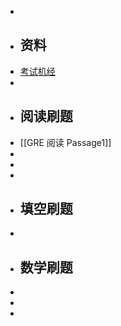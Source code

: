 -
- ## 资料
- [考试机经](https://www.123pan.com/s/plj7Vv-J4223.html)
-
- ## 阅读刷题
- [[GRE 阅读 Passage1]]
-
-
-
- ## 填空刷题
-
- ## 数学刷题
-
-
-